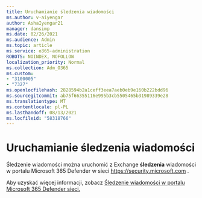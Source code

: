```yaml
---
title: Uruchamianie śledzenia wiadomości
ms.author: v-aiyengar
author: AshaIyengar21
manager: dansimp
ms.date: 02/26/2021
ms.audience: Admin
ms.topic: article
ms.service: o365-administration
ROBOTS: NOINDEX, NOFOLLOW
localization_priority: Normal
ms.collection: Adm_O365
ms.custom:
- "3100005"
- "7327"
ms.openlocfilehash: 2828594b2a1ceff3eea7aeb0eb9e160b222bdd96
ms.sourcegitcommit: ab75f66355116e995b3cb5505465b31989339e28
ms.translationtype: MT
ms.contentlocale: pl-PL
ms.lasthandoff: 08/13/2021
ms.locfileid: "58318766"
---
```

# <a name="run-a-message-trace"></a>Uruchamianie śledzenia wiadomości

Śledzenie wiadomości można uruchomić z Exchange **śledzenia** wiadomości w portalu Microsoft 365 Defender w sieci <https://security.microsoft.com> .

Aby uzyskać więcej informacji, zobacz [Śledzenie wiadomości w portalu Microsoft 365 Defender sieci.](https://docs.microsoft.com/microsoft-365/security/office-365-security/message-trace-scc)
